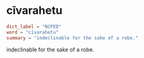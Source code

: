 # cīvarahetu

``` toml
dict_label = "NCPED"
word = "cīvarahetu"
summary = "indeclinable for the sake of a robe."
```

indeclinable for the sake of a robe.

